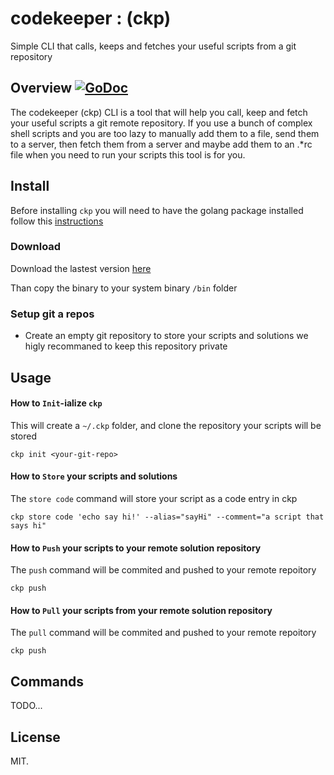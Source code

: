 # codekeeper : (ckp)
Simple CLI that calls, keeps and fetches your useful scripts from a git repository

## Overview [![GoDoc](https://godoc.org/github.com/elhmn/codekeeper?status.svg)](https://godoc.org/github.com/elhmn/ckp)

The codekeeper (ckp) CLI is a tool that will help you call, keep and fetch your useful scripts a git remote repository.
If you use a bunch of complex shell scripts and you are too lazy to manually add them to a file, send them to a server,
then fetch them from a server and maybe add them to an .*rc file when you need to run your scripts this tool is for you.

## Install

Before installing `ckp` you will need to have the golang package installed follow this [instructions](https://golang.org/dl/)

### Download

Download the lastest version [here](https://github.com/elhmn/ckp/releases)

Than copy the binary to your system binary `/bin` folder

### Setup git a repos

* Create an empty git repository to store your scripts and solutions we higly recommaned to keep this repository private

## Usage

#### How to `Init`-ialize `ckp`

This will create a `~/.ckp` folder, and clone the repository your scripts will be stored

```
ckp init <your-git-repo>
```

#### How to `Store` your scripts and solutions

The `store code` command will store your script as a code entry in ckp

```
ckp store code 'echo say hi!' --alias="sayHi" --comment="a script that says hi"
```

#### How to `Push` your scripts to your remote solution repository

The `push` command will be commited and pushed to your remote repoitory

```
ckp push
```

#### How to `Pull` your scripts from your remote solution repository

The `pull` command will be commited and pushed to your remote repoitory

```
ckp push
```

## Commands

TODO...

## License

MIT.
